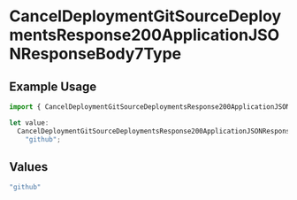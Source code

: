 # CancelDeploymentGitSourceDeploymentsResponse200ApplicationJSONResponseBody7Type

## Example Usage

```typescript
import { CancelDeploymentGitSourceDeploymentsResponse200ApplicationJSONResponseBody7Type } from "@simplesagar/vercel/models/canceldeploymentop.js";

let value:
  CancelDeploymentGitSourceDeploymentsResponse200ApplicationJSONResponseBody7Type =
    "github";
```

## Values

```typescript
"github"
```
